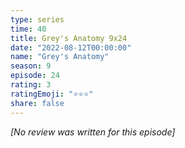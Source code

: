 ```yaml
---
type: series
time: 40
title: Grey's Anatomy 9x24
date: "2022-08-12T00:00:00"
name: "Grey's Anatomy"
season: 9
episode: 24
rating: 3
ratingEmoji: "⭐️⭐️⭐️"
share: false
---
```


*[No review was written for this episode]*